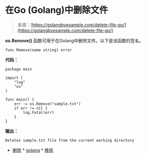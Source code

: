 <!--yml

分类：未分类

日期：2024-10-13 06:10:13

-->

# 在Go (Golang)中删除文件

> 来源：[https://golangbyexample.com/delete-file-go/](https://golangbyexample.com/delete-file-go/)

**os.Remove()** 函数可用于在Golang中删除文件。以下是该函数的签名。

```
func Remove(name string) error
```

**代码：**

```
package main

import (
    "log"
    "os"
)

func main() {
    err := os.Remove("sample.txt")
    if err != nil {
        log.Fatal(err)
    }
}
```

**输出：**

```
Deletes sample.txt file from the current working directory
```

+   [删除](https://golangbyexample.com/tag/delete/) *   [golang](https://golangbyexample.com/tag/golang/) *   [移除](https://golangbyexample.com/tag/remove/)
